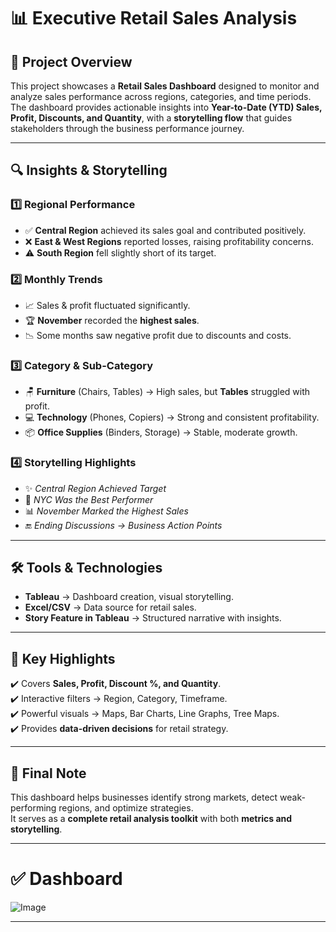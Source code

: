 
# 📊 Executive Retail Sales Analysis  

## 🚀 Project Overview  
This project showcases a **Retail Sales Dashboard** designed to monitor and analyze sales performance across regions, categories, and time periods.  
The dashboard provides actionable insights into **Year-to-Date (YTD) Sales, Profit, Discounts, and Quantity**, with a **storytelling flow** that guides stakeholders through the business performance journey.  

---

## 🔍 Insights & Storytelling  

### 1️⃣ Regional Performance  
- ✅ **Central Region** achieved its sales goal and contributed positively.  
- ❌ **East & West Regions** reported losses, raising profitability concerns.  
- ⚠️ **South Region** fell slightly short of its target.  

### 2️⃣ Monthly Trends  
- 📈 Sales & profit fluctuated significantly.  
- 🏆 **November** recorded the **highest sales**.  
- 📉 Some months saw negative profit due to discounts and costs.  

### 3️⃣ Category & Sub-Category  
- 🪑 **Furniture** (Chairs, Tables) → High sales, but **Tables** struggled with profit.  
- 💻 **Technology** (Phones, Copiers) → Strong and consistent profitability.  
- 📦 **Office Supplies** (Binders, Storage) → Stable, moderate growth.  

### 4️⃣ Storytelling Highlights  
- ✨ *Central Region Achieved Target*  
- 🌆 *NYC Was the Best Performer*  
- 📊 *November Marked the Highest Sales*  
- 🔚 *Ending Discussions → Business Action Points*  

---

## 🛠 Tools & Technologies  
- **Tableau** → Dashboard creation, visual storytelling.  
- **Excel/CSV** → Data source for retail sales.  
- **Story Feature in Tableau** → Structured narrative with insights.  

---

## 🌟 Key Highlights  
✔️ Covers **Sales, Profit, Discount %, and Quantity**.  
✔️ Interactive filters → Region, Category, Timeframe.  
✔️ Powerful visuals → Maps, Bar Charts, Line Graphs, Tree Maps.  
✔️ Provides **data-driven decisions** for retail strategy.  

---

## 📌 Final Note  
This dashboard helps businesses identify strong markets, detect weak-performing regions, and optimize strategies.  
It serves as a **complete retail analysis toolkit** with both **metrics and storytelling**.  

---

# ✅ Dashboard  


![Image](https://github.com/user-attachments/assets/90ed91fc-6513-4b8d-8ca1-dbf2a4825b56)

 
---

